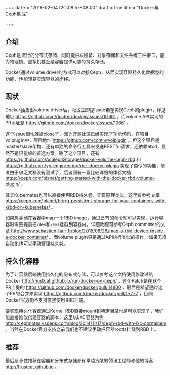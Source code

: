 +++
date = "2016-02-04T20:08:57+08:00"
draft = true
title = "Docker与Ceph集成"

+++

## 介绍

Ceph是流行的分布式存储，同时提供块设备、对象存储和文件系统三种接口，能为物理机、虚拟机甚至是容器提供可靠的持久存储。

Docker通过volume driver的方式可以对接Ceph，从而实现容器持久化数据卷的功能，也能轻易实现容器的迁移。

## 现状

Docker抽象出volume driver后，社区立即提Issue希望实现Ceph的plugin，详见地址 <https://github.com/docker/docker/issues/10661> 。而volume API实现的PR地址是 <https://github.com/docker/docker/issues/10661> 。

这个Issue很快就被close了，因为开源社区已经实现了功能代码，在项目volplugin中，项目地址 <https://github.com/contiv/volplugin> 。但这个项目是master/slave架构，还有单独的命令行工具来发送RESTful请求，还依赖etcd，显然不是轻量级的首选方案。除了这个项目，还有 <https://github.com/AcalephStorage/docker-volume-ceph-rbd> 和 <https://github.com/yp-engineering/rbd-docker-plugin> 实现了类似的功能，前者由于缺乏文档没有测试了，后者则有一篇比较详细的体验文档 <https://ceph.com/planet/getting-started-with-the-docker-rbd-volume-plugin/> 。

其实Kubernetes也可以直接使用RBD持久卷，实现原理类似，这里有参考文章 <https://ceph.com/planet/bring-persistent-storage-for-your-containers-with-krbd-on-kubernetes/> 。

如果想手动在容器中map一个RBD image，通过已有的命令就可以实现，运行容器时需要提前把`/dev`和`/sys`挂载到容器内，详细教程可参考Ceph committer的文章 <http://www.sebastien-han.fr/blog/2015/06/26/map-a-rbd-device-inside-a-docker-container/> 。而volume plugin只是通过API执行类似的操作，如果无须自动化也可以手动管理持久卷。

## 持久化容器

为了让容器后端使用持久化的分布式存储，可以参考这个文档使用修改过的Docker <http://hustcat.github.io/run-docker-on-ceph/> 。这个Patch是在这个PR上提的 <https://github.com/docker/docker/pull/14800> ，最后是希望通过这个PR的合并来实现 <https://github.com/docker/docker/pull/13777> ，目前Docker官方仍不支持直接使用RBD后端。

要实现持久化容器通过Kernel RBD直接mount到特定目录也是可以实现了，我们能直接修改创建容器的脚本，这里以LXC容器为例 <http://cephnotes.ksperis.com/blog/2014/11/17/ceph-rbd-with-lxc-containers> 。当然在Docker官方支持之前我们也不建议手动把容器rootfs挂载到RBD上。


## 推荐

最后忍不住推荐在容器和分布式存储都有卓越贡献的腾讯工程师和他的博客 <http://hustcat.github.io> 。